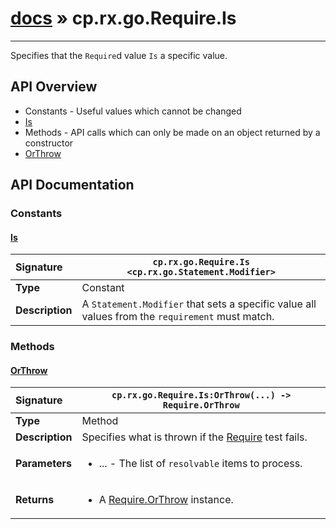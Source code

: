 # [docs](index.md) » cp.rx.go.Require.Is
---

Specifies that the `Require`d value `Is` a specific value.

## API Overview
* Constants - Useful values which cannot be changed
 * [Is](#is)
* Methods - API calls which can only be made on an object returned by a constructor
 * [OrThrow](#orthrow)

## API Documentation

### Constants

#### [Is](#is)
| <span style="float: left;">**Signature**</span> | <span style="float: left;">`cp.rx.go.Require.Is <cp.rx.go.Statement.Modifier>` </span>                                                          |
| -----------------------------------------------------|---------------------------------------------------------------------------------------------------------|
| **Type**                                             | Constant |
| **Description**                                      | A `Statement.Modifier` that sets a specific value all values from the `requirement` must match. |

### Methods

#### [OrThrow](#orthrow)
| <span style="float: left;">**Signature**</span> | <span style="float: left;">`cp.rx.go.Require.Is:OrThrow(...) -> Require.OrThrow` </span>                                                          |
| -----------------------------------------------------|---------------------------------------------------------------------------------------------------------|
| **Type**                                             | Method |
| **Description**                                      | Specifies what is thrown if the [Require](cp.rx.go.Require.md) test fails. |
| **Parameters**                                       | <ul><li>...  - The list of <code>resolvable</code> items to process.</li></ul> |
| **Returns**                                          | <ul><li>A <a href="cp.rx.go.Require.OrThrow.md">Require.OrThrow</a> instance.</li></ul> |

